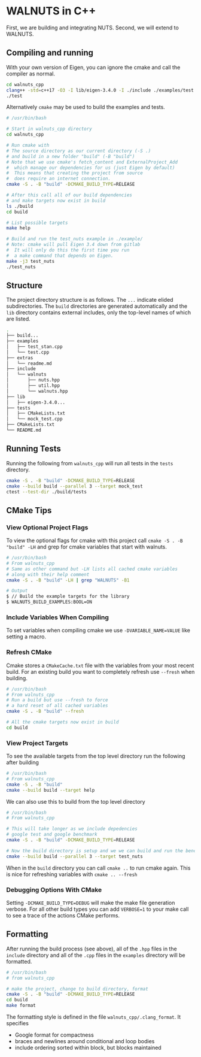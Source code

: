# WALNUTS in C++

First, we are building and integrating NUTS.  Second, we will extend to WALNUTS.

## Compiling and running

With your own version of Eigen, you can ignore the cmake and call the compiler as normal.

```bash
cd walnuts_cpp
clang++ -std=c++17 -O3 -I lib/eigen-3.4.0 -I ./include ./examples/test.cpp -o test
./test
```

Alternatively `cmake` may be used to build the examples and tests.

```bash
# /usr/bin/bash

# Start in walnuts_cpp directory
cd walnuts_cpp

# Run cmake with
# The source directory as our current directory (-S .)
# and build in a new folder "build" (-B "build")
# Note that we use cmake's fetch_content and ExternalProject_Add
#  which manage our dependencies for us (just Eigen by default)
#  This means that creating the project from source
#  does require an internet connection.
cmake -S . -B "build" -DCMAKE_BUILD_TYPE=RELEASE

# After this call all of our build dependencies
# and make targets now exist in build
ls ./build
cd build

# List possible targets
make help

# Build and run the test_nuts example in ./example/
# Note: cmake will pull Eigen 3.4 down from gitlab
#  It will only do this the first time you run
#  a make command that depends on Eigen.
make -j3 test_nuts
./test_nuts
```

## Structure

The project directory structure is as follows.  The `...` indicate
elided subdirectories.  The `build` directories are generated
automatically and the `lib` directory contains external includes, only
the top-level names of which are listed.


```bash
.
├── build...
├── examples
│   ├── test_stan.cpp
│   └── test.cpp
├── extras
│   └── readme.md
├── include
│   └── walnuts
│       ├── nuts.hpp
│       ├── util.hpp
│       └── walnuts.hpp
├── lib
│   ├── eigen-3.4.0...
├── tests
│   ├── CMakeLists.txt
│   └── mock_test.cpp
├── CMakeLists.txt
└── README.md
```

## Running Tests

Running the following from `walnuts_cpp` will run all tests in the `tests` directory.

```bash
cmake -S . -B "build" -DCMAKE_BUILD_TYPE=RELEASE
cmake --build build --parallel 3 --target mock_test
ctest --test-dir ./build/tests
```

## CMake Tips

### View Optional Project Flags

To view the optional flags for cmake with this project call `cmake -S . -B "build" -LH` and grep for cmake variables that start with walnuts.

```bash
# /usr/bin/bash
# From walnuts_cpp
# Same as other command but -LH lists all cached cmake variables
# along with their help comment
cmake -S . -B "build" -LH | grep "WALNUTS" -B1

# Output
$ // Build the example targets for the library
$ WALNUTS_BUILD_EXAMPLES:BOOL=ON
```

### Include Variables When Compiling

To set variables when compiling cmake we use `-DVARIABLE_NAME=VALUE` like setting a macro.

### Refresh CMake

Cmake stores a `CMakeCache.txt` file with the variables from your most recent build.
For an existing build you want to completely refresh use `--fresh` when building.

```bash
# /usr/bin/bash
# From walnuts_cpp
# Run a build but use --fresh to force
# a hard reset of all cached variables
cmake -S . -B "build" --fresh

# All the cmake targets now exist in build
cd build
```

### View Project Targets

To see the available targets from the top level directory run the following after building

```bash
# /usr/bin/bash
# From walnuts_cpp
cmake -S . -B "build"
cmake --build build --target help
```

We can also use this to build from the top level directory

```bash
# /usr/bin/bash
# From walnuts_cpp

# This will take longer as we include depedencies
# google test and google benchmark
cmake -S . -B "build" -DCMAKE_BUILD_TYPE=RELEASE

# Now the build directory is setup and we we can build and run the benchmarks
cmake --build build --parallel 3 --target test_nuts
```

When in the `build` directory you can call `cmake ..` to run cmake again.
This is nice for refreshing variables with `cmake .. --fresh`

### Debugging Options With CMake

Setting `-DCMAKE_BUILD_TYPE=DEBUG` will make the make file generation verbose.
For all other build types you can add `VERBOSE=1` to your make call to see a trace of the actions CMake performs.

## Formatting

After running the build process (see above), all of the `.hpp` files
in the `include` directory and all of the `.cpp` files in the
`examples` directory will be formatted.

```bash
# /usr/bin/bash
# from walnuts_cpp

# make the project, change to build directory, format
cmake -S . -B "build" -DCMAKE_BUILD_TYPE=RELEASE
cd build
make format
```

The formatting style is defined in the file
`walnuts_cpp/.clang_format`.  It specifies

* Google format for compactness
* braces and newlines around conditional and loop bodies
* include ordering sorted within block, but blocks maintained
